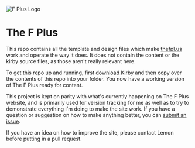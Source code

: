 ![F Plus Logo](https://thefpl.us/android-chrome-384x384.png)
# The F Plus


This repo contains all the template and design files which make [thefpl.us](https://thefpl.us) work and operate the way it does. It does not contain the content or the kirby source files, as those aren't really relevant here.

To get this repo up and running, first [download Kirby](https://github.com/bastianallgeier/kirby) and then copy over the contents of this repo into your folder. You now have a working version of The F Plus ready for content.

This project is kept on parity with what's currently happening on The F Plus website, and is primarily used for version tracking for me as well as to try to demonstrate everything I'm doing to make the site work. If you have a question or suggestion on how to make anything better, you can [submit an issue](https://github.com/AhoyLemon/TheFPlus/issues).

If you have an idea on how to improve the site, please contact Lemon before putting in a pull request.